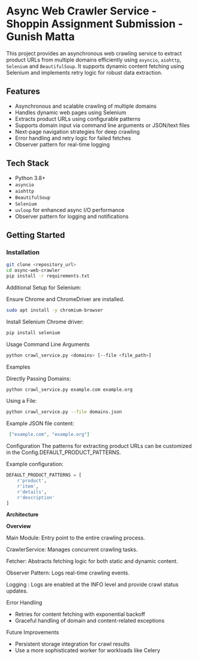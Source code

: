 # Async Web Crawler Service - Shoppin Assignment Submission - Gunish Matta

This project provides an asynchronous web crawling service to extract product URLs from multiple domains efficiently using `asyncio`, `aiohttp`, `Selenium` and `BeautifulSoup`. It supports dynamic content fetching using Selenium and implements retry logic for robust data extraction.

## Features

* Asynchronous and scalable crawling of multiple domains
* Handles dynamic web pages using Selenium
* Extracts product URLs using configurable patterns
* Supports domain input via command line arguments or JSON/text files
* Next-page navigation strategies for deep crawling
* Error handling and retry logic for failed fetches
* Observer pattern for real-time logging

## Tech Stack

* Python 3.8+
* `asyncio`
* `aiohttp`
* `BeautifulSoup`
* `Selenium`
* `uvloop` for enhanced async I/O performance
* Observer pattern for logging and notifications

## Getting Started

### Installation

```bash
git clone <repository_url>
cd async-web-crawler
pip install -r requirements.txt
```

Additional Setup for Selenium:

Ensure Chrome and ChromeDriver are installed.

```bash
sudo apt install -y chromium-browser
```
Install Selenium Chrome driver:

```bash
pip install selenium
```

Usage
Command Line Arguments

```bash
python crawl_service.py <domains> [--file <file_path>]
```
Examples

Directly Passing Domains:

```bash
python crawl_service.py example.com example.org
```
Using a File:

```bash
python crawl_service.py --file domains.json
```
Example JSON file content:

```json
 ["example.com", "example.org"]
 ```

Configuration
The patterns for extracting product URLs can be customized in the Config.DEFAULT_PRODUCT_PATTERNS.

Example configuration:

```python
DEFAULT_PRODUCT_PATTERNS = [
    r'product',
    r'item',
    r'details',
    r'description'
]
 ```

**Architecture**

**Overview**

Main Module: Entry point to the entire crawling process.

CrawlerService: Manages concurrent crawling tasks.

Fetcher: Abstracts fetching logic for both static and dynamic content.

Observer Pattern: Logs real-time crawling events.

Logging : Logs are enabled at the INFO level and provide crawl status updates.

Error Handling 
* Retries for content fetching with exponential backoff
* Graceful handling of domain and content-related exceptions


Future Improvements
* Persistent storage integration for crawl results
* Use a more sophisticated worker for workloads like Celery
